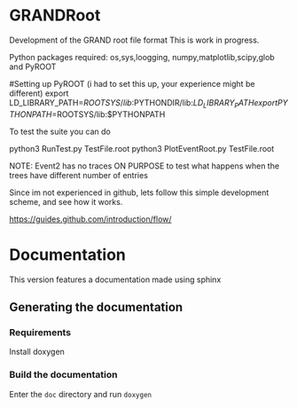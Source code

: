 # GRANDRoot
Development of the GRAND root file format
This is work in progress. 

Python packages required: os,sys,loogging, numpy,matplotlib,scipy,glob and PyROOT 

#Setting up PyROOT (i had to set this up, your experience might be different)
export LD_LIBRARY_PATH=$ROOTSYS/lib:$PYTHONDIR/lib:$LD_LIBRARY_PATH
export PYTHONPATH=$ROOTSYS/lib:$PYTHONPATH

To test the suite you can do

python3 RunTest.py TestFile.root
python3 PlotEventRoot.py TestFile.root

NOTE: Event2 has no traces ON PURPOSE to test what happens when the trees have different number of entries

Since im not experienced in github, lets follow this simple development scheme, and see how it works.

https://guides.github.com/introduction/flow/

# Documentation

This version features a documentation made using sphinx

## Generating the documentation

### Requirements

Install doxygen

### Build the documentation

Enter the ``doc`` directory and run ``doxygen``